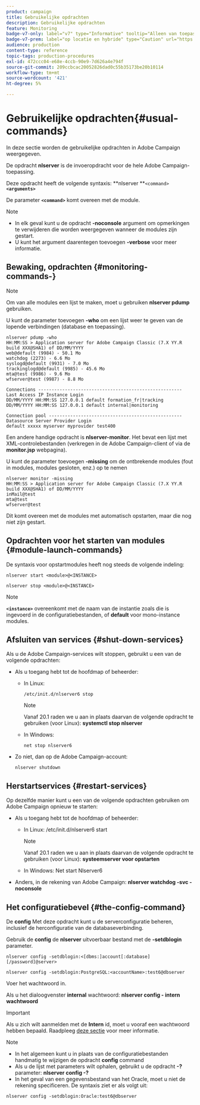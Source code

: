 ```yaml
---
product: campaign
title: Gebruikelijke opdrachten
description: Gebruikelijke opdrachten
feature: Monitoring
badge-v7-only: label="v7" type="Informative" tooltip="Alleen van toepassing op Campaign Classic v7"
badge-v7-prem: label="op locatie en hybride" type="Caution" url="https://experienceleague.adobe.com/docs/campaign-classic/using/installing-campaign-classic/architecture-and-hosting-models/hosting-models-lp/hosting-models.html?lang=nl" tooltip="Alleen van toepassing op on-premise en hybride implementaties"
audience: production
content-type: reference
topic-tags: production-procedures
exl-id: 472ccc04-e68e-4ccb-90e9-7d626a4e794f
source-git-commit: 209ccbcac20052826dad0c55b35173be20b10114
workflow-type: tm+mt
source-wordcount: '421'
ht-degree: 5%

---
```


# Gebruikelijke opdrachten{#usual-commands}



In deze sectie worden de gebruikelijke opdrachten in Adobe Campaign weergegeven.

De opdracht **nlserver** is de invoeropdracht voor de hele Adobe Campaign-toepassing.

Deze opdracht heeft de volgende syntaxis: **nlserver **`<command>`****`<arguments>`****

De parameter **`<command>`** komt overeen met de module.

>[!NOTE]
>
>* In elk geval kunt u de opdracht **-noconsole** argument om opmerkingen te verwijderen die worden weergegeven wanneer de modules zijn gestart.
>* U kunt het argument daarentegen toevoegen **-verbose** voor meer informatie.
>

## Bewaking, opdrachten {#monitoring-commands-}

>[!NOTE]
>
>Om van alle modules een lijst te maken, moet u gebruiken **nlserver pdump** gebruiken.

U kunt de parameter toevoegen **-who** om een lijst weer te geven van de lopende verbindingen (database en toepassing).

```
nlserver pdump -who
HH:MM:SS > Application server for Adobe Campaign Classic (7.X YY.R build XXX@SHA1) of DD/MM/YYYY
web@default (9984) - 50.1 Mo
watchdog (2273) - 6.6 Mo
syslogd@default (9931) - 7.0 Mo
trackinglogd@default (9985) - 45.6 Mo
mta@test (9986) - 9.6 Mo
wfserver@test (9987) - 8.8 Mo

Connections ------------------------------------------------------
Last Access IP Instance Login 
DD/MM/YYYY HH:MM:SS 127.0.0.1 default formation_fr|tracking
DD/MM/YYYY HH:MM:SS 127.0.0.1 default internal|monitoring

Connection pool --------------------------------------------------
Datasource Server Provider Login 
default xxxxx myserver myprovider test400
```

Een andere handige opdracht is **nlserver-monitor**. Het bevat een lijst met XML-controlebestanden (verkregen in de Adobe Campaign-client of via de **monitor.jsp** webpagina).

U kunt de parameter toevoegen **-missing** om de ontbrekende modules (fout in modules, modules gesloten, enz.) op te nemen

```
nlserver monitor -missing
HH:MM:SS > Application server for Adobe Campaign Classic (7.X YY.R build XXX@SHA1) of DD/MM/YYYY
inMail@test
mta@test
wfserver@test
```

Dit komt overeen met de modules met automatisch opstarten, maar die nog niet zijn gestart.

## Opdrachten voor het starten van modules {#module-launch-commands}

De syntaxis voor opstartmodules heeft nog steeds de volgende indeling:

```
nlserver start <module>@<INSTANCE>
```

```
nlserver stop <module>@<INSTANCE>
```

>[!NOTE]
>
>**`<instance>`** overeenkomt met de naam van de instantie zoals die is ingevoerd in de configuratiebestanden, of **default** voor mono-instance modules.

## Afsluiten van services {#shut-down-services}

Als u de Adobe Campaign-services wilt stoppen, gebruikt u een van de volgende opdrachten:

* Als u toegang hebt tot de hoofdmap of beheerder:

   * In Linux:

     ```
     /etc/init.d/nlserver6 stop
     ```

     >[!NOTE]
     >
     >Vanaf 20.1 raden we u aan in plaats daarvan de volgende opdracht te gebruiken (voor Linux): **systemctl stop nlserver**

   * In Windows:

     ```
     net stop nlserver6
     ```

* Zo niet, dan op de Adobe Campaign-account:

  ```
  nlserver shutdown 
  ```

## Herstartservices {#restart-services}

Op dezelfde manier kunt u een van de volgende opdrachten gebruiken om Adobe Campaign opnieuw te starten:

* Als u toegang hebt tot de hoofdmap of beheerder:

   * In Linux: /etc/init.d/nlserver6 start

     >[!NOTE]
     >
     >Vanaf 20.1 raden we u aan in plaats daarvan de volgende opdracht te gebruiken (voor Linux): **systeemserver voor opstarten**

   * In Windows: Net start Nlserver6

* Anders, in de rekening van Adobe Campaign: **nlserver watchdog -svc -noconsole**

## Het configuratiebevel {#the-config-command}

De **config** Met deze opdracht kunt u de serverconfiguratie beheren, inclusief de herconfiguratie van de databaseverbinding.

Gebruik de **config** de **nlserver** uitvoerbaar bestand met de **-setdblogin** parameter.

```
nlserver config -setdblogin:<[dbms:]account[:database][/password]@server>
```

```
nlserver config -setdblogin:PostgreSQL:<accountName>:test6@dbserver
```

Voer het wachtwoord in.

Als u het dialoogvenster **internal** wachtwoord: **nlserver config - intern wachtwoord**

>[!IMPORTANT]
>
>Als u zich wilt aanmelden met de **Intern** id, moet u vooraf een wachtwoord hebben bepaald. Raadpleeg [deze sectie](../../installation/using/configuring-campaign-server.md#internal-identifier) voor meer informatie.

>[!NOTE]
>
>* In het algemeen kunt u in plaats van de configuratiebestanden handmatig te wijzigen de opdracht **config** command
>* Als u de lijst met parameters wilt ophalen, gebruikt u de opdracht **-?** parameter: **nlserver config -?**
>* In het geval van een gegevensbestand van het Oracle, moet u niet de rekening specificeren. De syntaxis ziet er als volgt uit:
>
>  `nlserver config -setdblogin:Oracle:test6@dbserver`
>
